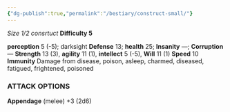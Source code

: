 ```yaml
---
{"dg-publish":true,"permalink":"/bestiary/construct-small/"}
---
```


*Size 1/2 consrtuct*
**Difficulty 5**

**perception** 5 (-5); darksight 
**Defense** 13; **health** 25; **Insanity** —; **Corruption** — 
**Strength** 13 (3), **agility** 11 (1), **intellect** 5 (-5), **Will** 11 (1) 
**Speed** 10
**Immunity** Damage from disease, poison, asleep, charmed, diseased, fatigued, frightened, poisoned
### ATTACK OPTIONS
**Appendage** (melee) +3 (2d6)